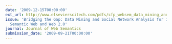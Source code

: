 ```yaml
---
date: '2009-12-15T00:00:00'
ext_url: http://www.elsevierscitech.com/pdfs/cfp_websem_data_mining_and_sna.pdf
issue: 'Bridging the Gap: Data Mining and Social Network Analysis for integrating
  Semantic Web and Web 2.0'
journal: Journal of Web Semantics
submission_date: '2009-09-21T00:00:00'
---
```

